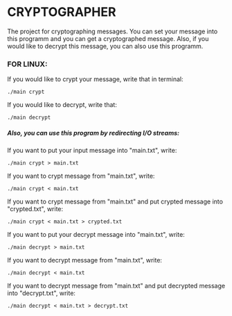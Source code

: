 # CRYPTOGRAPHER
The project for cryptographing messages. You can set your message into this programm and you can get a cryptographed message. Also, if you would like to decrypt this message, you can also use this programm.

### FOR LINUX:
If you would like to crypt your message, write that in terminal:

    ./main crypt
    
If you would like to decrypt, write that:
    
    ./main decrypt

##### Also, you can use this program by redirecting I/O streams:
If you want to put your input message into "main.txt", write:
    
    ./main crypt > main.txt
    
If you want to crypt message from "main.txt", write:

    ./main crypt < main.txt
    
If you want to crypt message from "main.txt" and put crypted message into "crypted.txt", write:

    ./main crypt < main.txt > crypted.txt
    
If you want to put your decrypt message into "main.txt", write:
    
    ./main decrypt > main.txt
    
If you want to decrypt message from "main.txt", write:

    ./main decrypt < main.txt
    
If you want to decrypt message from "main.txt" and put decrypted message into "decrypt.txt", write:

    ./main decrypt < main.txt > decrypt.txt
